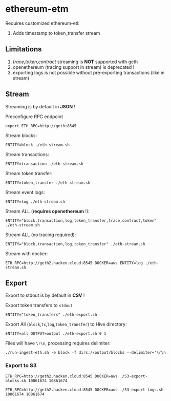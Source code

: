 # ethereum-etm

Requires customized ethereum-etl:

1) Adds timestamp to token_transfer stream

## Limitations

1. *trace,token,contract* streaming is __NOT__ supported with geth
2. openethereum (tracing support in stream) is deprecated !
3. exporting logs is not possible without pre-exporting transactions (like in stream)

## Stream 

Streaming is by default in __JSON__ !

Preconfigure RPC endpoint

```
export ETH_RPC=http://geth:8545
```

Stream blocks:
```
ENTITY=block ./eth-stream.sh
```

Stream transactions:
```
ENTITY=transaction ./eth-stream.sh
```

Stream token transfer:
```
ENTITY=token_transfer ./eth-stream.sh
```

Stream event logs:
```
ENTITY=log ./eth-stream.sh
```

Stream ALL (__requires openethereum__ !):

```
ENTITY="block,transaction,log,token_transfer,trace,contract,token" ./eth-stream.sh
```

Stream ALL (no tracing required):
```
ENTITY="block,transaction,log,token_transfer" ./eth-stream.sh
```

Stream with docker:

```
ETH_RPC=http://geth2.hacken.cloud:8545 DOCKER=aws ENTITY=log ./eth-stream.sh
```

## Export

Export to stdout is by default in __CSV__ !

Export token transfers to `stdout`

```
ENTITY="token_transfers" ./eth-export.sh
```

Export All (`block`,`tx`,`log`,`token_transfer`) to Hive directory:
```
ENTITY=all OUTPUT=output ./eth-export.sh 0 1
```

Files will have `\r\n`, processing requires delimiter:
```
./run-ingest-eth.sh -e block -f dirs://output/blocks --delimiter='\r\n
```

### Export to S3

```
ETH_RPC=http://geth2.hacken.cloud:8545 DOCKER=aws ./S3-export-blocks.sh 10861674 10861674
```

```
ETH_RPC=http://geth2.hacken.cloud:8545 DOCKER=aws ./S3-export-logs.sh 10861674 10861674
```